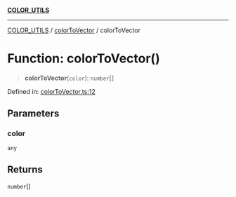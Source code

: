 [**COLOR_UTILS**](../../README.md)

***

[COLOR_UTILS](../../README.md) / [colorToVector](../README.md) / colorToVector

# Function: colorToVector()

> **colorToVector**(`color`): `number`[]

Defined in: [colorToVector.ts:12](https://github.com/dailker/everyutil/blob/fb6c9c837496f567cf7883b581cd27d1c9507ebe/src/color/colorToVector.ts#L12)

## Parameters

### color

`any`

## Returns

`number`[]
